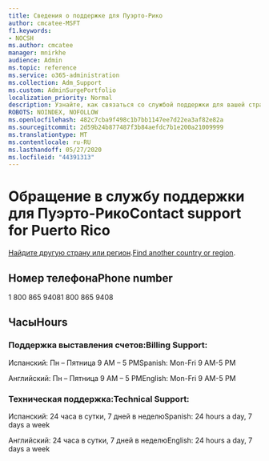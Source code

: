 ```yaml
---
title: Сведения о поддержке для Пуэрто-Рико
author: cmcatee-MSFT
f1.keywords:
- NOCSH
ms.author: cmcatee
manager: mnirkhe
audience: Admin
ms.topic: reference
ms.service: o365-administration
ms.collection: Adm_Support
ms.custom: AdminSurgePortfolio
localization_priority: Normal
description: Узнайте, как связаться со службой поддержки для вашей страны или региона.
ROBOTS: NOINDEX, NOFOLLOW
ms.openlocfilehash: 482c7cba9f498c1b7bb1147ee7d22ea3af82e82a
ms.sourcegitcommit: 2d59b24b877487f3b84aefdc7b1e200a21009999
ms.translationtype: MT
ms.contentlocale: ru-RU
ms.lasthandoff: 05/27/2020
ms.locfileid: "44391313"
---
```

# <a name="contact-support-for-puerto-rico"></a><span data-ttu-id="745ee-103">Обращение в службу поддержки для Пуэрто-Рико</span><span class="sxs-lookup"><span data-stu-id="745ee-103">Contact support for Puerto Rico</span></span>

<span data-ttu-id="745ee-104">[Найдите другую страну или регион](../contact-support-for-business-products.md).</span><span class="sxs-lookup"><span data-stu-id="745ee-104">[Find another country or region](../contact-support-for-business-products.md).</span></span>

## <a name="phone-number"></a><span data-ttu-id="745ee-105">Номер телефона</span><span class="sxs-lookup"><span data-stu-id="745ee-105">Phone number</span></span>
<span data-ttu-id="745ee-106">1 800 865 9408</span><span class="sxs-lookup"><span data-stu-id="745ee-106">1 800 865 9408</span></span>

## <a name="hours"></a><span data-ttu-id="745ee-107">Часы</span><span class="sxs-lookup"><span data-stu-id="745ee-107">Hours</span></span>
### <a name="billing-support"></a><span data-ttu-id="745ee-108">Поддержка выставления счетов:</span><span class="sxs-lookup"><span data-stu-id="745ee-108">Billing Support:</span></span>

<span data-ttu-id="745ee-109">Испанский: Пн – Пятница 9 AM – 5 PM</span><span class="sxs-lookup"><span data-stu-id="745ee-109">Spanish: Mon-Fri 9 AM-5 PM</span></span>

<span data-ttu-id="745ee-110">Английский: Пн – Пятница 9 AM – 5 PM</span><span class="sxs-lookup"><span data-stu-id="745ee-110">English: Mon-Fri 9 AM-5 PM</span></span>

### <a name="technical-support"></a><span data-ttu-id="745ee-111">Техническая поддержка:</span><span class="sxs-lookup"><span data-stu-id="745ee-111">Technical Support:</span></span>

<span data-ttu-id="745ee-112">Испанский: 24 часа в сутки, 7 дней в неделю</span><span class="sxs-lookup"><span data-stu-id="745ee-112">Spanish: 24 hours a day, 7 days a week</span></span>

<span data-ttu-id="745ee-113">Английский: 24 часа в сутки, 7 дней в неделю</span><span class="sxs-lookup"><span data-stu-id="745ee-113">English: 24 hours a day, 7 days a week</span></span>
